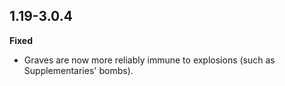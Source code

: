 ## 1.19-3.0.4
**Fixed**
- Graves are now more reliably immune to explosions (such as Supplementaries' bombs).